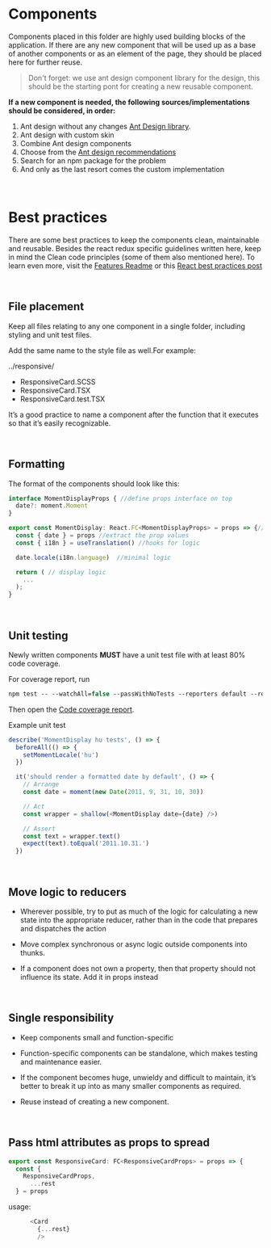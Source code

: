 # Components

Components placed in this folder are highly used building blocks of the application.
If there are any new component that will be used up as a base of another components or as an element of the page, they should be placed here for further reuse.

> Don't forget: we use ant design component library for the design, this should be the starting pont for creating a new reusable component.

**If a new component is needed, the following sources/implementations should be considered, in order:**
1. Ant design without any changes [Ant Design library](https://ant.design/components/overview/).
2. Ant design with custom skin
3. Combine Ant design components
4. Choose from the [Ant design recommendations](https://ant.design/docs/react/recommendation)
5. Search for an npm package for the problem
6. And only as the last resort comes the custom implementation

</br>

# Best practices

There are some best practices to keep the components clean, maintainable and reusable.
Besides the react redux specific guidelines written here, keep in mind the Clean code principles (some of them also mentioned here).
To learn even more, visit the [Features Readme](../features/README.md) or this [React best practices post](https://www.codeinwp.com/blog/react-best-practices/)

</br>

## File placement
Keep all files relating to any one component in a single folder, including styling and unit test files.

Add the same name to the style file as well.For example:

../responsive/
- ResponsiveCard.SCSS
- ResponsiveCard.TSX
- ResponsiveCard.test.TSX

It’s a good practice to name a component after the function that it executes so that it’s easily recognizable.

</br>

## Formatting

The format of the components should look like this:

```js
interface MomentDisplayProps { //define props interface on top
  date?: moment.Moment
}

export const MomentDisplay: React.FC<MomentDisplayProps> = props => {//File and component names are the same
  const { date } = props //extract the prop values
  const { i18n } = useTranslation() //hooks for logic

  date.locale(i18n.language)  //minimal logic

  return ( // display logic
    ...
  );
}
```

</br>

## Unit testing

Newly written components **MUST** have a unit test file with at least 80% code coverage.

For coverage report, run

```ps
npm test -- --watchAll=false --passWithNoTests --reporters default --reporters jest-junit --coverage --coverageDirectory=coverage --coverageReporters cobertura
```

Then open the [Code coverage report](../../coverage/cobertura-coverage.xml).


Example unit test

```js
describe('MomentDisplay hu tests', () => {
  beforeAll(() => {
    setMomentLocale('hu')
  })

  it('should render a formatted date by default', () => {
    // Arrange
    const date = moment(new Date(2011, 9, 31, 10, 30))

    // Act
    const wrapper = shallow(<MomentDisplay date={date} />)

    // Assert
    const text = wrapper.text()
    expect(text).toEqual('2011.10.31.')
  })
```

</br>

## Move logic to reducers

* Wherever possible, try to put as much of the logic for calculating a new state into the appropriate reducer, rather than in the code that prepares and dispatches the action

* Move complex synchronous or async logic outside components into thunks.

* If a component does not own a property, then that property should not influence its state. Add it in props instead

</br>

## Single responsibility 

* Keep components small and function-specific

* Function-specific components can be standalone, which makes testing and maintenance easier.

* If the component becomes huge, unwieldy and difficult to maintain, it’s better to break it up into as many smaller components as required.

* Reuse instead of creating a new component.

</br>

## Pass html attributes as props to spread

```js
export const ResponsiveCard: FC<ResponsiveCardProps> = props => {
  const {
    ResponsiveCardProps,
      ...rest
  } = props
```
usage:
```js
      <Card
        {...rest}
        />
```
